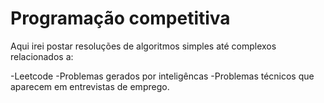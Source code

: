# Programação competitiva

Aqui irei postar resoluções de algoritmos simples até complexos relacionados a:

-Leetcode
-Problemas gerados por inteligêncas 
-Problemas técnicos que aparecem em entrevistas de emprego. 
